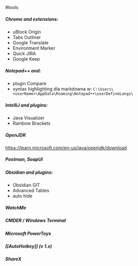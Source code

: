 #tools 

##### Chrome and extensions:
- uBlock Origin
- Tabs Outliner
- Google Translate
- Environment Marker
- Quick JIRA
- Google Keep

##### Notepad++ and:
- plugin Compare
- syntax highlighting dla markdowna w: 
`C:\Users\<userName>\AppData\Roaming\Notepad++\userDefineLangs\`

##### IntelliJ and plugins:
- Java Visualizer
- Rainbow Brackets

##### OpenJDK
https://learn.microsoft.com/en-us/java/openjdk/download

##### Postman, SoapUI

##### Obsidian and plugins:
- Obsidian GIT
- Advanced Tables
- auto hide

##### WatchMe

##### CMDER / Windows Terminal

##### Microsoft PowerToys

##### [[AutoHotkey]] (v 1.x)

##### ShareX